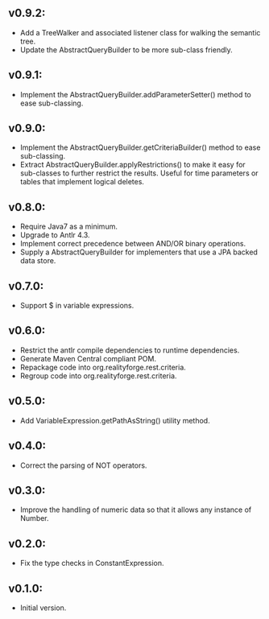 ## v0.9.2:

* Add a TreeWalker and associated listener class for walking the semantic tree.
* Update the AbstractQueryBuilder to be more sub-class friendly.

## v0.9.1:

* Implement the AbstractQueryBuilder.addParameterSetter() method to ease sub-classing.

## v0.9.0:

* Implement the AbstractQueryBuilder.getCriteriaBuilder() method to ease sub-classing.
* Extract AbstractQueryBuilder.applyRestrictions() to make it easy for sub-classes to
  further restrict the results. Useful for time parameters or tables that implement
  logical deletes.

## v0.8.0:

* Require Java7 as a minimum.
* Upgrade to Antlr 4.3.
* Implement correct precedence between AND/OR binary operations.
* Supply a AbstractQueryBuilder for implementers that use a JPA backed data store.

## v0.7.0:

* Support $ in variable expressions.

## v0.6.0:

* Restrict the antlr compile dependencies to runtime dependencies.
* Generate Maven Central compliant POM.
* Repackage code into org.realityforge.rest.criteria.
* Regroup code into org.realityforge.rest.criteria.

## v0.5.0:

* Add VariableExpression.getPathAsString() utility method.

## v0.4.0:

* Correct the parsing of NOT operators.

## v0.3.0:

* Improve the handling of numeric data so that it allows any instance of Number.

## v0.2.0:

* Fix the type checks in ConstantExpression.

## v0.1.0:

* Initial version.

